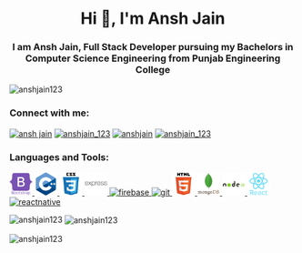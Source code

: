 <h1 align="center">Hi 👋, I'm Ansh Jain</h1>
<h3 align="center">I am Ansh Jain, Full Stack Developer pursuing my Bachelors in Computer Science Engineering from Punjab Engineering College</h3>

<p align="left"> <img src="https://komarev.com/ghpvc/?username=anshjain123&label=Profile%20views&color=0e75b6&style=flat" alt="anshjain123" /> </p>

<h3 align="left">Connect with me:</h3>
<p align="left">
<a href="https://linkedin.com/in/ansh-jain-66aa991b8" target="blank"><img align="center" src="https://raw.githubusercontent.com/rahuldkjain/github-profile-readme-generator/master/src/images/icons/Social/linked-in-alt.svg" alt="ansh jain" height="30" width="40" /></a>
<a href="https://www.codechef.com/users/anshjain_123" target="blank"><img align="center" src="https://cdn.jsdelivr.net/npm/simple-icons@3.1.0/icons/codechef.svg" alt="anshjain_123" height="30" width="40" /></a>
<a href="https://codeforces.com/profile/anshjain" target="blank"><img align="center" src="https://raw.githubusercontent.com/rahuldkjain/github-profile-readme-generator/master/src/images/icons/Social/codeforces.svg" alt="anshjain" height="30" width="40" /></a>
<a href="https://www.leetcode.com/anshjain_123" target="blank"><img align="center" src="https://raw.githubusercontent.com/rahuldkjain/github-profile-readme-generator/master/src/images/icons/Social/leet-code.svg" alt="anshjain_123" height="30" width="40" /></a>
</p>

<h3 align="left">Languages and Tools:</h3>
<p align="left"> <a href="https://getbootstrap.com" target="_blank" rel="noreferrer"> <img src="https://raw.githubusercontent.com/devicons/devicon/master/icons/bootstrap/bootstrap-plain-wordmark.svg" alt="bootstrap" width="40" height="40"/> </a> <a href="https://www.w3schools.com/cpp/" target="_blank" rel="noreferrer"> <img src="https://raw.githubusercontent.com/devicons/devicon/master/icons/cplusplus/cplusplus-original.svg" alt="cplusplus" width="40" height="40"/> </a> <a href="https://www.w3schools.com/css/" target="_blank" rel="noreferrer"> <img src="https://raw.githubusercontent.com/devicons/devicon/master/icons/css3/css3-original-wordmark.svg" alt="css3" width="40" height="40"/> </a> <a href="https://expressjs.com" target="_blank" rel="noreferrer"> <img src="https://raw.githubusercontent.com/devicons/devicon/master/icons/express/express-original-wordmark.svg" alt="express" width="40" height="40"/> </a> <a href="https://firebase.google.com/" target="_blank" rel="noreferrer"> <img src="https://www.vectorlogo.zone/logos/firebase/firebase-icon.svg" alt="firebase" width="40" height="40"/> </a> <a href="https://git-scm.com/" target="_blank" rel="noreferrer"> <img src="https://www.vectorlogo.zone/logos/git-scm/git-scm-icon.svg" alt="git" width="40" height="40"/> </a> <a href="https://www.w3.org/html/" target="_blank" rel="noreferrer"> <img src="https://raw.githubusercontent.com/devicons/devicon/master/icons/html5/html5-original-wordmark.svg" alt="html5" width="40" height="40"/> </a> <a href="https://www.mongodb.com/" target="_blank" rel="noreferrer"> <img src="https://raw.githubusercontent.com/devicons/devicon/master/icons/mongodb/mongodb-original-wordmark.svg" alt="mongodb" width="40" height="40"/> </a> <a href="https://nodejs.org" target="_blank" rel="noreferrer"> <img src="https://raw.githubusercontent.com/devicons/devicon/master/icons/nodejs/nodejs-original-wordmark.svg" alt="nodejs" width="40" height="40"/> </a> <a href="https://reactjs.org/" target="_blank" rel="noreferrer"> <img src="https://raw.githubusercontent.com/devicons/devicon/master/icons/react/react-original-wordmark.svg" alt="react" width="40" height="40"/> </a> <a href="https://reactnative.dev/" target="_blank" rel="noreferrer"> <img src="https://reactnative.dev/img/header_logo.svg" alt="reactnative" width="40" height="40"/> </a> </p>

<p><img align="left" src="https://github-readme-stats.vercel.app/api/top-langs?username=anshjain123&show_icons=true&locale=en&layout=compact" alt="anshjain123" /></p>

<p>&nbsp;<img align="center" src="https://github-readme-stats.vercel.app/api?username=anshjain123&show_icons=true&locale=en" alt="anshjain123" /></p>

<p><img align="center" src="https://github-readme-streak-stats.herokuapp.com/?user=anshjain123&" alt="anshjain123" /></p>
